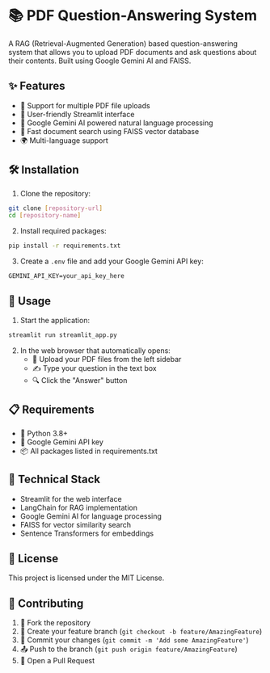 # 📚 PDF Question-Answering System

A RAG (Retrieval-Augmented Generation) based question-answering system that allows you to upload PDF documents and ask questions about their contents. Built using Google Gemini AI and FAISS.

## ✨ Features

- 📄 Support for multiple PDF file uploads
- 🎯 User-friendly Streamlit interface
- 🤖 Google Gemini AI powered natural language processing
- 🚀 Fast document search using FAISS vector database
- 🌍 Multi-language support

## 🛠️ Installation

1. Clone the repository:
```bash
git clone [repository-url]
cd [repository-name]
```

2. Install required packages:
```bash
pip install -r requirements.txt
```

3. Create a `.env` file and add your Google Gemini API key:
```
GEMINI_API_KEY=your_api_key_here
```

## 🚀 Usage

1. Start the application:
```bash
streamlit run streamlit_app.py
```

2. In the web browser that automatically opens:
   - 📂 Upload your PDF files from the left sidebar
   - ✍️ Type your question in the text box
   - 🔍 Click the "Answer" button

## 📋 Requirements

- 🐍 Python 3.8+
- 🔑 Google Gemini API key
- 📦 All packages listed in requirements.txt

## 🔧 Technical Stack

- Streamlit for the web interface
- LangChain for RAG implementation
- Google Gemini AI for language processing
- FAISS for vector similarity search
- Sentence Transformers for embeddings

## 📜 License

This project is licensed under the MIT License.

## 🤝 Contributing

1. 🔱 Fork the repository
2. 🌿 Create your feature branch (`git checkout -b feature/AmazingFeature`)
3. 💾 Commit your changes (`git commit -m 'Add some AmazingFeature'`)
4. 📤 Push to the branch (`git push origin feature/AmazingFeature`)
5. 🔄 Open a Pull Request 